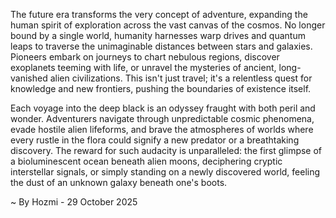 
The future era transforms the very concept of adventure, expanding the human spirit of exploration across the vast canvas of the cosmos. No longer bound by a single world, humanity harnesses warp drives and quantum leaps to traverse the unimaginable distances between stars and galaxies. Pioneers embark on journeys to chart nebulous regions, discover exoplanets teeming with life, or unravel the mysteries of ancient, long-vanished alien civilizations. This isn't just travel; it's a relentless quest for knowledge and new frontiers, pushing the boundaries of existence itself.

Each voyage into the deep black is an odyssey fraught with both peril and wonder. Adventurers navigate through unpredictable cosmic phenomena, evade hostile alien lifeforms, and brave the atmospheres of worlds where every rustle in the flora could signify a new predator or a breathtaking discovery. The reward for such audacity is unparalleled: the first glimpse of a bioluminescent ocean beneath alien moons, deciphering cryptic interstellar signals, or simply standing on a newly discovered world, feeling the dust of an unknown galaxy beneath one's boots.

~ By Hozmi - 29 October 2025
